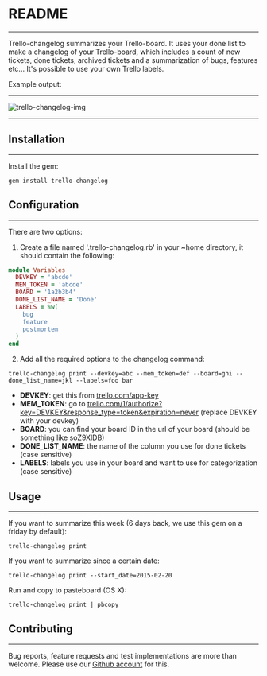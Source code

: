 # README
---------

Trello-changelog summarizes your Trello-board.
It uses your done list to make a changelog of your Trello-board, which includes a count of new tickets, done tickets, archived tickets and a summarization of bugs, features etc...
It's possible to use your own Trello labels.

Example output:

--------
![trello-changelog-img](http://i.imgur.com/01Hxjmt.png) 

--------

## Installation
-----------

Install the gem:

`gem install trello-changelog`

## Configuration
---------

There are two options:

1. Create a file named '.trello-changelog.rb' in your ~home directory, it should contain the following:

```ruby
module Variables  
  DEVKEY = 'abcde' 
  MEM_TOKEN = 'abcde' 
  BOARD = '1a2b3b4'
  DONE_LIST_NAME = 'Done'
  LABELS = %w( 
    bug
    feature
    postmortem
  )          
end
```

2. Add all the required options to the changelog command:

`trello-changelog print --devkey=abc --mem_token=def --board=ghi --done_list_name=jkl --labels=foo bar`

 * **DEVKEY**: get this from [trello.com/app-key](http://trello.com/app-key)
 * **MEM_TOKEN**: go to [trello.com/1/authorize?key=DEVKEY&response_type=token&expiration=never](http://trello.com/1/authorize?key=DEVKEY&response_type=token&expiration=never) (replace DEVKEY with your devkey)
 * **BOARD**: you can find your board ID in the url of your board (should be something like soZ9XlDB)
 * **DONE_LIST_NAME**: the name of the column you use for done tickets (case sensitive)
 * **LABELS**: labels you use in your board and want to use for categorization (case sensitive)

## Usage
----------

If you want to summarize this week (6 days back, we use this gem on a friday by default): 

`trello-changelog print`

If you want to summarize since a certain date:

`trello-changelog print --start_date=2015-02-20`

Run and copy to pasteboard (OS X):

`trello-changelog print | pbcopy`

## Contributing
----------

Bug reports, feature requests and test implementations are more than welcome. Please use our [Github account](https://github.com/openminds/trello-changelog) for this.
